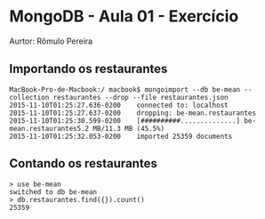 # MongoDB - Aula 01 - Exercício
Aurtor: Rômulo Pereira

## Importando os restaurantes
```
MacBook-Pro-de-Macbook:/ macbook$ mongoimport --db be-mean --collection restaurantes --drop --file restaurantes.json
2015-11-10T01:25:27.636-0200	connected to: localhost
2015-11-10T01:25:27.637-0200	dropping: be-mean.restaurantes
2015-11-10T01:25:30.599-0200	[##########..............] be-mean.restaurantes5.2 MB/11.3 MB (45.5%)
2015-11-10T01:25:32.053-0200	imported 25359 documents
```
## Contando os restaurantes
```
> use be-mean
switched to db be-mean
> db.restaurantes.find({}).count()
25359

```